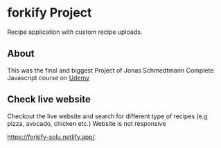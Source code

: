 # forkify Project

Recipe application with custom recipe uploads.

## About

This was the final and biggest Project of Jonas Schmedtmann Complete Javascript course on <a href="https://www.udemy.com/course/the-complete-javascript-course/">Udemy</a>

## Check live website

Checkout the live website and search for different type of recipes (e.g pizza, avocado, chicken etc.)
Website is not responsive <br />

https://forkify-solu.netlify.app/
